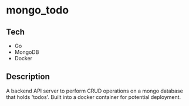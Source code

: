 # mongo_todo
## Tech
* Go
* MongoDB
* Docker

## Description
A backend API server to perform CRUD operations on a mongo database that holds 'todos'.
Built into a docker container for potential deployment.

